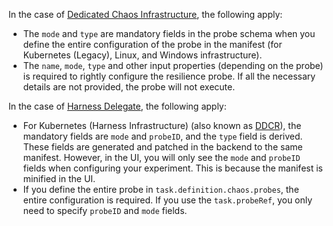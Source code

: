 In the case of [Dedicated Chaos Infrastructure](https://developer.harness.io/docs/chaos-engineering/use-harness-ce/infrastructures/types/legacy-infra/), the following apply:
- The `mode` and `type` are mandatory fields in the probe schema when you define the entire configuration of the probe in the manifest (for Kubernetes (Legacy), Linux, and Windows infrastructure).
- The `name`, `mode`, `type` and other input properties (depending on the probe) is required to rightly configure the resilience probe. If all the necessary details are not provided, the probe will not execute.

In the case of [Harness Delegate](https://developer.harness.io/docs/chaos-engineering/use-harness-ce/infrastructures/types/ddcr/), the following apply:
- For Kubernetes (Harness Infrastructure) (also known as [DDCR](/docs/chaos-engineering/use-harness-ce/infrastructures/#what-is-ddcr)), the mandatory fields are `mode` and `probeID`, and the `type` field is derived. These fields are generated and patched in the backend to the same manifest. However, in the UI, you will only see the `mode` and `probeID` fields when configuring your experiment. This is because the manifest is minified in the UI.
- If you define the entire probe in `task.definition.chaos.probes`, the entire configuration is required. If you use the `task.probeRef`, you only need to specify `probeID` and `mode` fields.